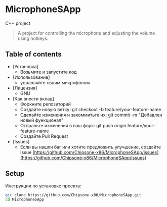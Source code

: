 # MicrophoneSApp
C++ project

> A project for controlling the microphone and adjusting the volume using hotkeys.

## Table of contents
- [Установка]
  - Возьмите и запустите код
- [Использование]
  - управляйте своим микрофоном
- [Лицензия]
  - GNU
- [Как внести вклад]
  - Форкните репозиторий
  - Создайте новую ветку: git checkout -b feature/your-feature-name
  - Сделайте изменения и закоммитьте их: git commit -m "Добавлен новый функционал"
  - Отправьте изменения в ваш форк: git push origin feature/your-feature-name
  - Создайте Pull Request
- [Issues]
  - Если вы нашли баг или хотите предложить улучшение, создайте Issue [https://github.com/Chipsone-x86/MicrophoneSApp/issues](https://github.com/Chipsone-x86/MicrophoneSApp/issues)

## Setup
Инструкции по установке проекта:
```bash
git clone https://github.com/Chipsone-x86/MicrophoneSApp.git
cd MicrophoneSApp
